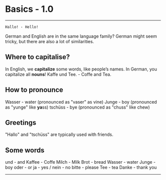 # Basics - 1.0
---
`Hallo! - Hello!`

German and English are in the same language family? German might seem tricky, but there are also a lot of similarities.

## Where to capitalise?
 In English, we **capitalize** some words, like people’s names. In German, you capitalize all **nouns**!
Kaffe und Tee. - Coffe and Tea.

## How to pronounce
Wasser - water (pronounced as "vaser" as vine)
Junge - boy (pronounced as "yunge" like **ya**ss)
tschüss - bye (pronounced as "chuss" like chew)

## Greetings
"Hallo" and "tschüss" are typically used with friends.

## Some words
und - and
Kaffee - Coffe
Milch - Milk
Brot - bread
Wasser - water
Junge - boy
oder - or
ja - yes / nein - no
bitte - please
Tee - tea
Danke - thank you

---